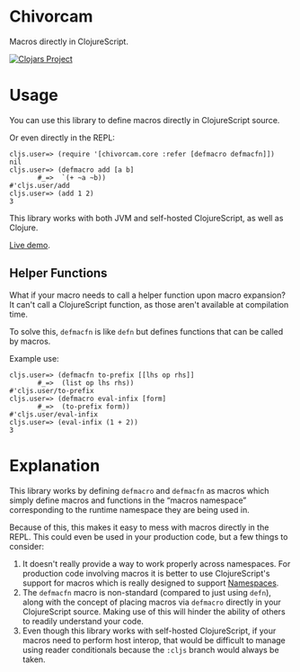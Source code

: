 # Chivorcam

Macros directly in ClojureScript.

[![Clojars Project](https://img.shields.io/clojars/v/chivorcam.svg)](https://clojars.org/chivorcam)

# Usage

You can use this library to define macros directly in ClojureScript source.

Or even directly in the REPL:

```
cljs.user=> (require '[chivorcam.core :refer [defmacro defmacfn]])
nil
cljs.user=> (defmacro add [a b]
       #_=>  `(+ ~a ~b))
#'cljs.user/add
cljs.user=> (add 1 2)
3
```

This library works with both JVM and self-hosted ClojureScript, as well as Clojure.

[Live demo](http://app.klipse.tech/?eval_only=1&cljs_in=(require%20%27%5Bchivorcam.core%20%3Arefer%20%5Bdefmacro%20defmacfn%5D%5D)%0A%0A(defmacro%20add%20%5Ba%20b%5D%0A%20%20%20%20%60(%2B%20~a%20~b))%0A%0A(add%201%202)).

## Helper Functions

What if your macro needs to call a helper function upon macro expansion? 
It can't call a ClojureScript function, as those aren't available at 
compilation time.

To solve this, `defmacfn` is like `defn` but defines functions that can
be called by macros. 

Example use:

```
cljs.user=> (defmacfn to-prefix [[lhs op rhs]]
       #_=>  (list op lhs rhs))
#'cljs.user/to-prefix
cljs.user=> (defmacro eval-infix [form]
       #_=>  (to-prefix form))
#'cljs.user/eval-infix
cljs.user=> (eval-infix (1 + 2))
3
```

# Explanation

This library works by defining `defmacro` and `defmacfn` as macros which simply 
define macros and functions in the “macros namespace” corresponding to the 
runtime namespace they are being used in.

Because of this, this makes it easy to mess with macros directly in the REPL. 
This could even be used in your production code, but a few things to consider:

1. It doesn't really provide a way to work properly across namespaces. 
For production code involving macros it is better to use ClojureScript's 
support for macros which is really designed to support 
[Namespaces](https://clojurescript.org/guides/ns-forms).
2. The `defmacfn` macro is non-standard (compared to just using `defn`), 
along with the concept of placing macros via `defmacro` directly in your 
ClojureScript source. Making use of this will hinder the ability of others 
to readily understand your code.
3. Even though this library works with self-hosted ClojureScript, if your 
macros need to perform host interop, that would be difficult to manage 
using reader conditionals because the `:cljs` branch would always be taken.
